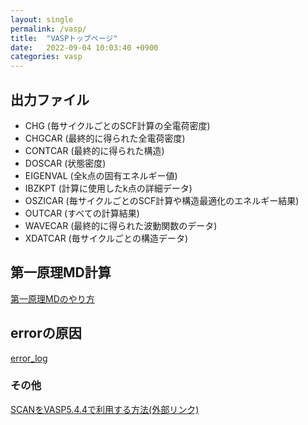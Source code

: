 ```yaml
---
layout: single
permalink: /vasp/
title:  "VASPトップページ"
date:   2022-09-04 10:03:40 +0900
categories: vasp
---
```







## 出力ファイル
- CHG (毎サイクルごとのSCF計算の全電荷密度)
- CHGCAR (最終的に得られた全電荷密度)
- CONTCAR (最終的に得られた構造)
- DOSCAR (状態密度)
- EIGENVAL (全k点の固有エネルギー値)
- IBZKPT (計算に使用したk点の詳細データ)
- OSZICAR (毎サイクルごとのSCF計算や構造最適化のエネルギー結果)
- OUTCAR (すべての計算結果)
- WAVECAR (最終的に得られた波動関数のデータ)
- XDATCAR (毎サイクルごとの構造データ)


## 第一原理MD計算
[第一原理MDのやり方](vasp_md.md)


## errorの原因
[error_log](vasp_errors.md)

### その他

[SCANをVASP5.4.4で利用する方法(外部リンク)](https://www.vasp.at/forum/viewtopic.php?t=17405)


<!--
【VASP+MD】WebofScience-新しいバージョンのVASPトラジェクトリファイルをGROMACS形式に変換する-LiJicunによるブログ投稿
https://blog.sciencenet.cn/blog-548663-1077843.html
-->


<!--
https://amorphous.tf.chiba-u.jp/memo.files/vasp/vasp.html
https://jpdebug.com/p/2592083
-->
